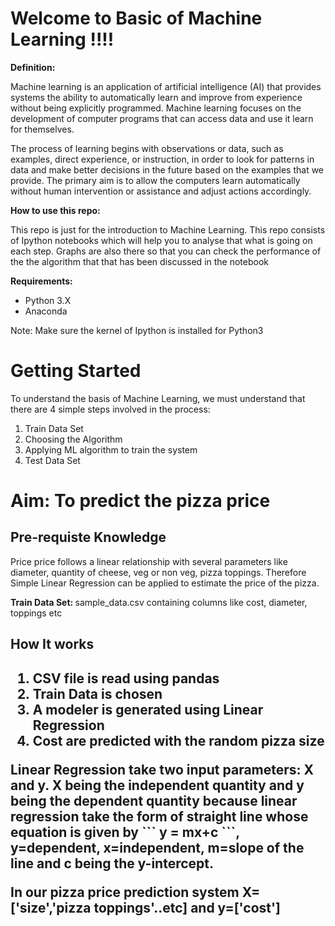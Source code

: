 <h1>Welcome to Basic of Machine Learning !!!! </h1>
<b>Definition:</b>
<p>
  Machine learning is an application of artificial intelligence (AI) that provides systems the ability to automatically learn and improve from experience without being explicitly programmed. Machine learning focuses on the development of computer programs that can access data and use it learn for themselves.
</p>
<p>
The process of learning begins with observations or data, such as examples, direct experience, or instruction, in order to look for patterns in data and make better decisions in the future based on the examples that we provide. The primary aim is to allow the computers learn automatically without human intervention or assistance and adjust actions accordingly.
</p>
<b>How to use this repo:</b>
<p>
This repo is just for the introduction to Machine Learning. This repo consists of Ipython notebooks which will help you to analyse that what is going on each step. Graphs are also there so that you can check the performance of the the algorithm that that has been discussed in the notebook
</p>
<b>Requirements:</b>
<p>
  <ul>
    <li>Python 3.X</li>
    <li>Anaconda</li>
  </ul>
  Note: Make sure the kernel of Ipython is installed for Python3
</p>
<h1>Getting Started</h1>
<p>
  To understand the basis of Machine Learning, we must understand that there are 4 simple steps involved in the process:
  <ol>
    <li>Train Data Set</li>
    <li>Choosing the Algorithm</li>
    <li>Applying ML algorithm to train the system</li>
    <li>Test Data Set</li>
  </ol>
</p>
<h1>Aim: To predict the pizza price </h1>
<h2>Pre-requiste Knowledge</h2>
<p>
  Price price follows a linear relationship with several parameters like diameter, quantity of cheese, veg or non veg, pizza toppings. Therefore Simple Linear Regression can be applied to estimate the price of the pizza.
  
  <b>Train Data Set: </b>sample_data.csv containing columns like cost, diameter, toppings etc 
</p>
<h2>How It works <h2>
<p>
  <ol>
    <li> CSV file is read using pandas</li>
    <li> Train Data is chosen </li>
    <li> A modeler is generated using Linear Regression</li>
    <li> Cost are predicted with the random pizza size</li>
  </ol>
  <p>
  Linear Regression take two input parameters: X and y. X being the independent quantity and y being the dependent quantity because linear regression take the form of straight line whose equation is given by
  ```
  y = mx+c
  ```, y=dependent, x=independent, m=slope of the line and c being the y-intercept.
  </p>
  <p>In our <b>pizza price prediction system</b> X=['size','pizza toppings'..etc] and y=['cost']</p>
</p>
